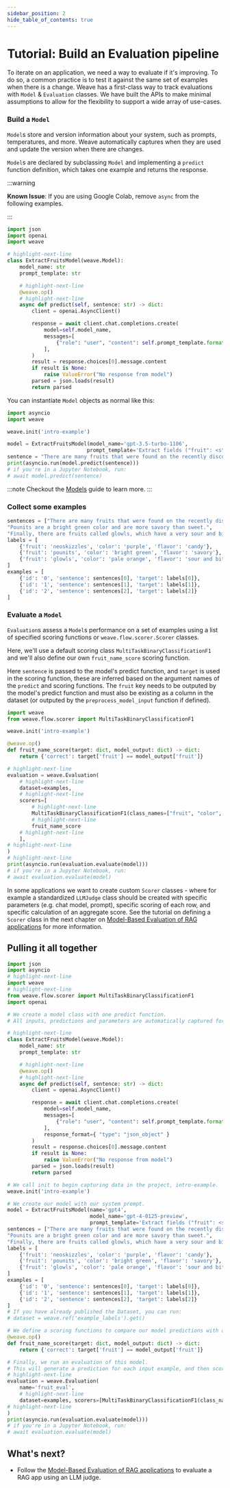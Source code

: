```yaml
---
sidebar_position: 2
hide_table_of_contents: true
---
```


# Tutorial: Build an Evaluation pipeline

To iterate on an application, we need a way to evaluate if it's improving. To do so, a common practice is to test it against the same set of examples when there is a change. Weave has a first-class way to track evaluations with `Model` & `Evaluation` classes. We have built the APIs to make minimal assumptions to allow for the flexibility to support a wide array of use-cases.

### Build a `Model`

`Model`s store and version information about your system, such as prompts, temperatures, and more.
Weave automatically captures when they are used and update the version when there are changes.

`Model`s are declared by subclassing `Model` and implementing a `predict` function definition, which takes one example and returns the response.

:::warning

**Known Issue**: If you are using Google Colab, remove `async` from the following examples.

:::

```python
import json
import openai
import weave

# highlight-next-line
class ExtractFruitsModel(weave.Model):
    model_name: str
    prompt_template: str

    # highlight-next-line
    @weave.op()
    # highlight-next-line
    async def predict(self, sentence: str) -> dict:
        client = openai.AsyncClient()

        response = await client.chat.completions.create(
            model=self.model_name,
            messages=[
                {"role": "user", "content": self.prompt_template.format(sentence=sentence)}
            ],
        )
        result = response.choices[0].message.content
        if result is None:
            raise ValueError("No response from model")
        parsed = json.loads(result)
        return parsed
```

You can instantiate `Model` objects as normal like this:

```python
import asyncio
import weave

weave.init('intro-example')

model = ExtractFruitsModel(model_name='gpt-3.5-turbo-1106',
                          prompt_template='Extract fields ("fruit": <str>, "color": <str>, "flavor": <str>) from the following text, as json: {sentence}')
sentence = "There are many fruits that were found on the recently discovered planet Goocrux. There are neoskizzles that grow there, which are purple and taste like candy."
print(asyncio.run(model.predict(sentence)))
# if you're in a Jupyter Notebook, run:
# await model.predict(sentence)
```

:::note
Checkout the [Models](/guides/core-types/models) guide to learn more.
:::

### Collect some examples

```python
sentences = ["There are many fruits that were found on the recently discovered planet Goocrux. There are neoskizzles that grow there, which are purple and taste like candy.",
"Pounits are a bright green color and are more savory than sweet.",
"Finally, there are fruits called glowls, which have a very sour and bitter taste which is acidic and caustic, and a pale orange tinge to them."]
labels = [
    {'fruit': 'neoskizzles', 'color': 'purple', 'flavor': 'candy'},
    {'fruit': 'pounits', 'color': 'bright green', 'flavor': 'savory'},
    {'fruit': 'glowls', 'color': 'pale orange', 'flavor': 'sour and bitter'}
]
examples = [
    {'id': '0', 'sentence': sentences[0], 'target': labels[0]},
    {'id': '1', 'sentence': sentences[1], 'target': labels[1]},
    {'id': '2', 'sentence': sentences[2], 'target': labels[2]}
]
```

### Evaluate a `Model`

`Evaluation`s assess a `Model`s performance on a set of examples using a list of specified scoring functions or `weave.flow.scorer.Scorer` classes.

Here, we'll use a default scoring class `MultiTaskBinaryClassificationF1` and we'll also define our own `fruit_name_score` scoring function.

Here `sentence` is passed to the model's predict function, and `target` is used in the scoring function, these are inferred based on the argument names of the `predict` and scoring functions. The `fruit` key needs to be outputed by the model's predict function and must also be existing as a column in the dataset (or outputed by the `preprocess_model_input` function if defined).

```python
import weave
from weave.flow.scorer import MultiTaskBinaryClassificationF1

weave.init('intro-example')

@weave.op()
def fruit_name_score(target: dict, model_output: dict) -> dict:
    return {'correct': target['fruit'] == model_output['fruit']}

# highlight-next-line
evaluation = weave.Evaluation(
    # highlight-next-line
    dataset=examples, 
    # highlight-next-line
    scorers=[
        # highlight-next-line
        MultiTaskBinaryClassificationF1(class_names=["fruit", "color", "flavor"]), 
        # highlight-next-line
        fruit_name_score
    # highlight-next-line
    ],
# highlight-next-line
)
# highlight-next-line
print(asyncio.run(evaluation.evaluate(model)))
# if you're in a Jupyter Notebook, run:
# await evaluation.evaluate(model)
```

In some applications we want to create custom `Scorer` classes - where for example a standardized `LLMJudge` class should be created with specific parameters (e.g. chat model, prompt), specific scoring of each row, and specific calculation of an aggregate score. See the tutorial on defining a `Scorer` class in the next chapter on [Model-Based Evaluation of RAG applications](/tutorial-rag#defining-a-scorer-class) for more information. 

## Pulling it all together

```python
import json
import asyncio
# highlight-next-line
import weave
# highlight-next-line
from weave.flow.scorer import MultiTaskBinaryClassificationF1
import openai

# We create a model class with one predict function.
# All inputs, predictions and parameters are automatically captured for easy inspection.

# highlight-next-line
class ExtractFruitsModel(weave.Model):
    model_name: str
    prompt_template: str

    # highlight-next-line
    @weave.op()
    # highlight-next-line
    async def predict(self, sentence: str) -> dict:
        client = openai.AsyncClient()

        response = await client.chat.completions.create(
            model=self.model_name,
            messages=[
                {"role": "user", "content": self.prompt_template.format(sentence=sentence)}
            ],
            response_format={ "type": "json_object" }
        )
        result = response.choices[0].message.content
        if result is None:
            raise ValueError("No response from model")
        parsed = json.loads(result)
        return parsed

# We call init to begin capturing data in the project, intro-example.
weave.init('intro-example')

# We create our model with our system prompt.
model = ExtractFruitsModel(name='gpt4',
                           model_name='gpt-4-0125-preview',
                           prompt_template='Extract fields ("fruit": <str>, "color": <str>, "flavor") from the following text, as json: {sentence}')
sentences = ["There are many fruits that were found on the recently discovered planet Goocrux. There are neoskizzles that grow there, which are purple and taste like candy.",
"Pounits are a bright green color and are more savory than sweet.",
"Finally, there are fruits called glowls, which have a very sour and bitter taste which is acidic and caustic, and a pale orange tinge to them."]
labels = [
    {'fruit': 'neoskizzles', 'color': 'purple', 'flavor': 'candy'},
    {'fruit': 'pounits', 'color': 'bright green', 'flavor': 'savory'},
    {'fruit': 'glowls', 'color': 'pale orange', 'flavor': 'sour and bitter'}
]
examples = [
    {'id': '0', 'sentence': sentences[0], 'target': labels[0]},
    {'id': '1', 'sentence': sentences[1], 'target': labels[1]},
    {'id': '2', 'sentence': sentences[2], 'target': labels[2]}
]
# If you have already published the Dataset, you can run:
# dataset = weave.ref('example_labels').get()

# We define a scoring functions to compare our model predictions with a ground truth label.
@weave.op()
def fruit_name_score(target: dict, model_output: dict) -> dict:
    return {'correct': target['fruit'] == model_output['fruit']}

# Finally, we run an evaluation of this model.
# This will generate a prediction for each input example, and then score it with each scoring function.
# highlight-next-line
evaluation = weave.Evaluation(
    name='fruit_eval',
    # highlight-next-line
    dataset=examples, scorers=[MultiTaskBinaryClassificationF1(class_names=["fruit", "color", "flavor"]), fruit_name_score],
# highlight-next-line
)
print(asyncio.run(evaluation.evaluate(model)))
# if you're in a Jupyter Notebook, run:
# await evaluation.evaluate(model)
```

## What's next?

- Follow the [Model-Based Evaluation of RAG applications](/tutorial-rag) to evaluate a RAG app using an LLM judge.
